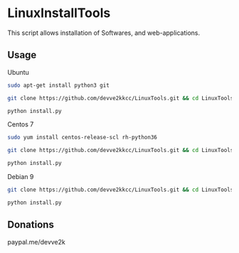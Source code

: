 # LinuxInstallTools

This script allows installation of Softwares, and web-applications.

## Usage

Ubuntu

```bash
sudo apt-get install python3 git
```
```bash
git clone https://github.com/devve2kkcc/LinuxTools.git && cd LinuxTools/
```
```bash
python install.py
```
Centos 7

```bash
sudo yum install centos-release-scl rh-python36
```
```bash
git clone https://github.com/devve2kkcc/LinuxTools.git && cd LinuxTools/
```
```bash
python install.py
```

Debian 9

```bash
git clone https://github.com/devve2kkcc/LinuxTools.git && cd LinuxTools/
```
```bash
python install.py
```
## Donations

paypal.me/devve2k



